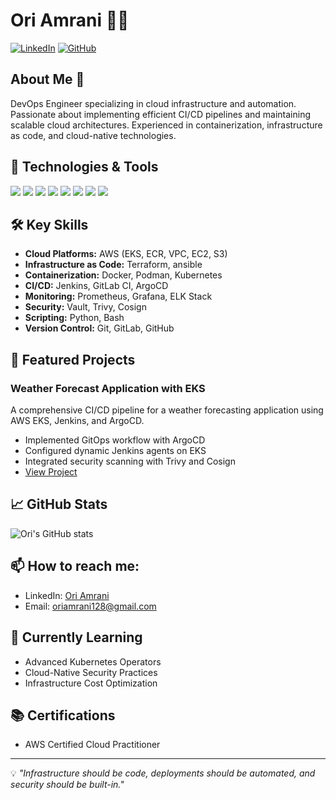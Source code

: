 # Ori Amrani 👨‍💻

[![LinkedIn](https://img.shields.io/badge/LinkedIn-0077B5?style=for-the-badge&logo=linkedin&logoColor=white)](https://www.linkedin.com/in/oriamrani)
[![GitHub](https://img.shields.io/badge/GitHub-100000?style=for-the-badge&logo=github&logoColor=white)](https://github.com/oriAmrani128)

## About Me 🚀
DevOps Engineer specializing in cloud infrastructure and automation. Passionate about implementing efficient CI/CD pipelines and maintaining scalable cloud architectures. Experienced in containerization, infrastructure as code, and cloud-native technologies.

## 🔧 Technologies & Tools

![](https://img.shields.io/badge/Cloud-AWS-informational?style=flat&logo=amazon-aws&logoColor=white&color=2bbc8a)
![](https://img.shields.io/badge/IaC-Terraform-informational?style=flat&logo=terraform&logoColor=white&color=2bbc8a)
![](https://img.shields.io/badge/CI/CD-Jenkins-informational?style=flat&logo=jenkins&logoColor=white&color=2bbc8a)
![](https://img.shields.io/badge/Container-Docker-informational?style=flat&logo=docker&logoColor=white&color=2bbc8a)
![](https://img.shields.io/badge/Orchestration-Kubernetes-informational?style=flat&logo=kubernetes&logoColor=white&color=2bbc8a)
![](https://img.shields.io/badge/GitOps-ArgoCD-informational?style=flat&logo=argo&logoColor=white&color=2bbc8a)
![](https://img.shields.io/badge/VCS-GitLab-informational?style=flat&logo=gitlab&logoColor=white&color=2bbc8a)
![](https://img.shields.io/badge/Config-Ansible-informational?style=flat&logo=ansible&logoColor=white&color=2bbc8a)

## 🛠️ Key Skills
- **Cloud Platforms:** AWS (EKS, ECR, VPC, EC2, S3)
- **Infrastructure as Code:** Terraform, ansible
- **Containerization:** Docker, Podman, Kubernetes
- **CI/CD:** Jenkins, GitLab CI, ArgoCD
- **Monitoring:** Prometheus, Grafana, ELK Stack
- **Security:** Vault, Trivy, Cosign
- **Scripting:** Python, Bash
- **Version Control:** Git, GitLab, GitHub

## 🚀 Featured Projects

### Weather Forecast Application with EKS
A comprehensive CI/CD pipeline for a weather forecasting application using AWS EKS, Jenkins, and ArgoCD.
- Implemented GitOps workflow with ArgoCD
- Configured dynamic Jenkins agents on EKS
- Integrated security scanning with Trivy and Cosign
- [View Project](https://github.com/oriamrani/weatherApp-pipline)



## 📈 GitHub Stats

![Ori's GitHub stats](https://github-readme-stats.vercel.app/api?username=oriamrani&show_icons=true&theme=radical)

## 📫 How to reach me:
- LinkedIn: [Ori Amrani](https://www.linkedin.com/in/oriamrani)
- Email: oriamrani128@gmail.com

## 🌱 Currently Learning
- Advanced Kubernetes Operators
- Cloud-Native Security Practices
- Infrastructure Cost Optimization

## 📚 Certifications
- AWS Certified Cloud Practitioner


---
💡 *"Infrastructure should be code, deployments should be automated, and security should be built-in."*

